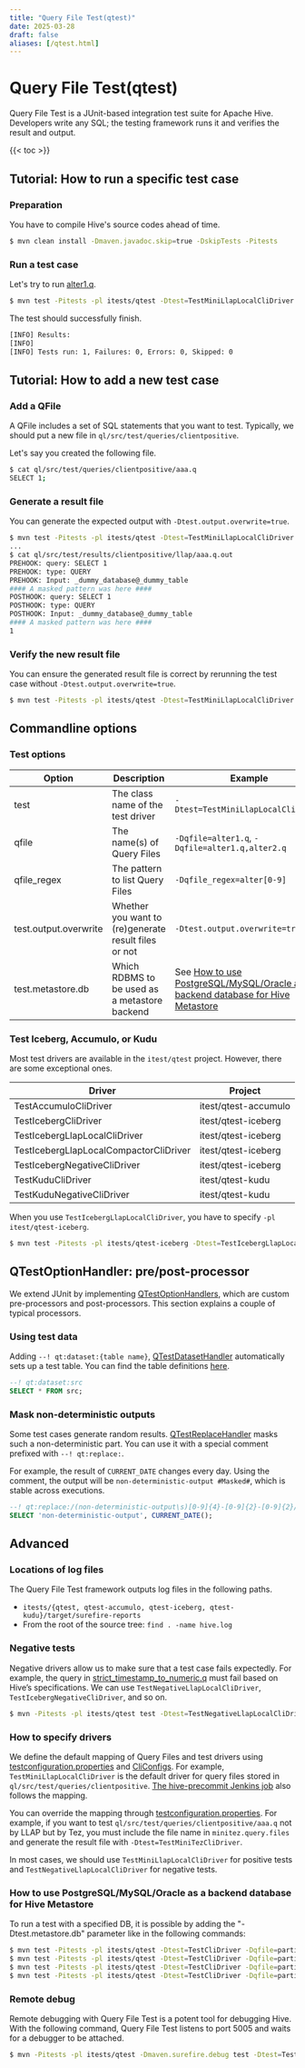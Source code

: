 ```yaml
---
title: "Query File Test(qtest)"
date: 2025-03-28
draft: false
aliases: [/qtest.html]
---
```


<!---
  Licensed to the Apache Software Foundation (ASF) under one
  or more contributor license agreements.  See the NOTICE file
  distributed with this work for additional information
  regarding copyright ownership.  The ASF licenses this file
  to you under the Apache License, Version 2.0 (the
  "License"); you may not use this file except in compliance
  with the License.  You may obtain a copy of the License at

  http://www.apache.org/licenses/LICENSE-2.0

  Unless required by applicable law or agreed to in writing,
  software distributed under the License is distributed on an
  "AS IS" BASIS, WITHOUT WARRANTIES OR CONDITIONS OF ANY
  KIND, either express or implied.  See the License for the
  specific language governing permissions and limitations
  under the License. -->

# Query File Test(qtest)

Query File Test is a JUnit-based integration test suite for Apache Hive. Developers write any SQL; the testing framework runs it and verifies the result and output.

{{< toc >}}

## Tutorial: How to run a specific test case

### Preparation

You have to compile Hive's source codes ahead of time.

```sh
$ mvn clean install -Dmaven.javadoc.skip=true -DskipTests -Pitests
```

### Run a test case

Let's try to run [alter1.q](https://github.com/apache/hive/blob/master/ql/src/test/queries/clientpositive/alter1.q).

```sh
$ mvn test -Pitests -pl itests/qtest -Dtest=TestMiniLlapLocalCliDriver -Dqfile=alter1.q
```

The test should successfully finish.

```sh
[INFO] Results:
[INFO]
[INFO] Tests run: 1, Failures: 0, Errors: 0, Skipped: 0
```

## Tutorial: How to add a new test case

### Add a QFile

A QFile includes a set of SQL statements that you want to test. Typically, we should put a new file in `ql/src/test/queries/clientpositive`.

Let's say you created the following file.

```sh
$ cat ql/src/test/queries/clientpositive/aaa.q
SELECT 1;
```

### Generate a result file

You can generate the expected output with `-Dtest.output.overwrite=true`.

```sh
$ mvn test -Pitests -pl itests/qtest -Dtest=TestMiniLlapLocalCliDriver -Dtest.output.overwrite=true -Dqfile=aaa.q
...
$ cat ql/src/test/results/clientpositive/llap/aaa.q.out
PREHOOK: query: SELECT 1
PREHOOK: type: QUERY
PREHOOK: Input: _dummy_database@_dummy_table
#### A masked pattern was here ####
POSTHOOK: query: SELECT 1
POSTHOOK: type: QUERY
POSTHOOK: Input: _dummy_database@_dummy_table
#### A masked pattern was here ####
1
```

### Verify the new result file

You can ensure the generated result file is correct by rerunning the test case without `-Dtest.output.overwrite=true`.

```sh
$ mvn test -Pitests -pl itests/qtest -Dtest=TestMiniLlapLocalCliDriver -Dqfile=aaa.q
```

## Commandline options

### Test options

| Option | Description | Example |
|-|-|-|
| test | The class name of the test driver | `-Dtest=TestMiniLlapLocalCliDriver` |
| qfile | The name(s) of Query Files | `-Dqfile=alter1.q`, `-Dqfile=alter1.q,alter2.q` |
| qfile_regex | The pattern to list Query Files | `-Dqfile_regex=alter[0-9]` |
| test.output.overwrite | Whether you want to (re)generate result files or not | `-Dtest.output.overwrite=true` |
| test.metastore.db | Which RDBMS to be used as a metastore backend | See [How to use PostgreSQL/MySQL/Oracle as a backend database for Hive Metastore](#how-to-use-postgresqlmysqloracle-as-a-backend-database-for-hive-metastore) |

### Test Iceberg, Accumulo, or Kudu

Most test drivers are available in the `itest/qtest` project. However, there are some exceptional ones.

| Driver | Project |
|-|-|
| TestAccumuloCliDriver | itest/qtest-accumulo |
| TestIcebergCliDriver | itest/qtest-iceberg |
| TestIcebergLlapLocalCliDriver | itest/qtest-iceberg |
| TestIcebergLlapLocalCompactorCliDriver | itest/qtest-iceberg |
| TestIcebergNegativeCliDriver | itest/qtest-iceberg |
| TestKuduCliDriver | itest/qtest-kudu |
| TestKuduNegativeCliDriver | itest/qtest-kudu |

When you use `TestIcebergLlapLocalCliDriver`, you have to specify `-pl itest/qtest-iceberg`.

```sh
$ mvn test -Pitests -pl itests/qtest-iceberg -Dtest=TestIcebergLlapLocalCliDriver -Dqfile_regex=iceberg_bucket_map_join_8
```

## QTestOptionHandler: pre/post-processor

We extend JUnit by implementing [QTestOptionHandlers](https://github.com/apache/hive/blob/master/itests/util/src/main/java/org/apache/hadoop/hive/ql/qoption/QTestOptionHandler.java), which are custom pre-processors and post-processors. This section explains a couple of typical processors.

### Using test data

Adding `--! qt:dataset:{table name}`, [QTestDatasetHandler](https://github.com/apache/hive/blob/master/itests/util/src/main/java/org/apache/hadoop/hive/ql/dataset/QTestDatasetHandler.java) automatically sets up a test table. You can find the table definitions [here](https://github.com/apache/hive/tree/master/data/files/datasets).

```sql
--! qt:dataset:src
SELECT * FROM src;
```

### Mask non-deterministic outputs

Some test cases generate random results. [QTestReplaceHandler](https://github.com/apache/hive/blob/master/itests/util/src/main/java/org/apache/hadoop/hive/ql/qoption/QTestReplaceHandler.java) masks such a non-deterministic part. You can use it with a special comment prefixed with `--! qt:replace:`.

For example, the result of `CURRENT_DATE` changes every day. Using the comment, the output will be `non-deterministic-output #Masked#`, which is stable across executions.

```sql
--! qt:replace:/(non-deterministic-output\s)[0-9]{4}-[0-9]{2}-[0-9]{2}/$1#Masked#/
SELECT 'non-deterministic-output', CURRENT_DATE();
```

## Advanced

### Locations of log files

The Query File Test framework outputs log files in the following paths.

- `itests/{qtest, qtest-accumulo, qtest-iceberg, qtest-kudu}/target/surefire-reports`
- From the root of the source tree: `find . -name hive.log`

### Negative tests

Negative drivers allow us to make sure that a test case fails expectedly. For example, the query in [strict_timestamp_to_numeric.q](https://github.com/apache/hive/blob/master/ql/src/test/queries/clientnegative/strict_timestamp_to_numeric.q) must fail based on Hive’s specifications. We can use `TestNegativeLlapLocalCliDriver`, `TestIcebergNegativeCliDriver`, and so on.

```sh
$ mvn -Pitests -pl itests/qtest test -Dtest=TestNegativeLlapLocalCliDriver -Dqfile=strict_timestamp_to_numeric.q
```

### How to specify drivers

We define the default mapping of Query Files and test drivers using [testconfiguration.properties](https://github.com/apache/hive/blob/master/itests/src/test/resources/testconfiguration.properties) and [CliConfigs](https://github.com/apache/hive/blob/master/itests/util/src/main/java/org/apache/hadoop/hive/cli/control/CliConfigs.java). For example, `TestMiniLlapLocalCliDriver` is the default driver for query files stored in `ql/src/test/queries/clientpositive`. [The hive-precommit Jenkins job](https://ci.hive.apache.org/blue/organizations/jenkins/hive-precommit/activity) also follows the mapping.

You can override the mapping through [testconfiguration.properties](https://github.com/apache/hive/blob/master/itests/src/test/resources/testconfiguration.properties). For example, if you want to test `ql/src/test/queries/clientpositive/aaa.q` not by LLAP but by Tez, you must include the file name in `minitez.query.files` and generate the result file with `-Dtest=TestMiniTezCliDriver`.

In most cases, we should use `TestMiniLlapLocalCliDriver` for positive tests and `TestNegativeLlapLocalCliDriver` for negative tests.

### How to use PostgreSQL/MySQL/Oracle as a backend database for Hive Metastore

To run a test with a specified DB, it is possible by adding the "-Dtest.metastore.db" parameter like in the following commands:

```sh
$ mvn test -Pitests -pl itests/qtest -Dtest=TestCliDriver -Dqfile=partition_params_postgres.q -Dtest.metastore.db=postgres
$ mvn test -Pitests -pl itests/qtest -Dtest=TestCliDriver -Dqfile=partition_params_postgres.q -Dtest.metastore.db=mssql
$ mvn test -Pitests -pl itests/qtest -Dtest=TestCliDriver -Dqfile=partition_params_postgres.q -Dtest.metastore.db=mysql
$ mvn test -Pitests -pl itests/qtest -Dtest=TestCliDriver -Dqfile=partition_params_postgres.q -Dtest.metastore.db=oracle -Ditest.jdbc.jars=/path/to/your/god/damn/oracle/jdbc/driver/ojdbc6.jar
```

### Remote debug

Remote debugging with Query File Test is a potent tool for debugging Hive. With the following command, Query File Test listens to port 5005 and waits for a debugger to be attached.

```sh
$ mvn -Pitests -pl itests/qtest -Dmaven.surefire.debug test -Dtest=TestMiniLlapLocalCliDriver -Dqfile=alter1.q
```
